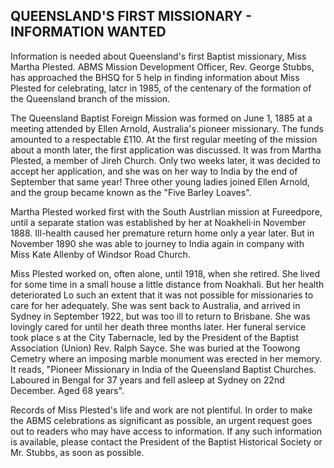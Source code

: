 ## QUEENSLAND'S FIRST MISSIONARY - INFORMATION WANTED

Information is needed about Queensland's first Baptist
missionary, Miss Martha Plested. ABMS Mission Development 
Officer, Rev. George Stubbs, has approached the BHSQ for
5 help in finding information about Miss Plested for celebrating,
latcr in 1985, of the centenary of the formation
of the Queensland branch of the mission.

The Queensland Baptist Foreign Mission was formed on 
June 1, 1885 at a meeting attended by Ellen Arnold,
Australia's pioneer missionary. The funds amounted to a
respectable £110. At the first regular meeting of the
mission about a month later, the first application was 
discussed. It was from Martha Plested, a member of Jireh
Church. Only two weeks later, it was decided to accept
her application, and she was on her way to India by the
end of September that same year! Three other young ladies
joined Ellen Arnold, and the group became known as the
"Five Barley Loaves".

Martha Plested worked first with the South Austrlian
mission at Fureedpore, until a separate station was established 
by her at Noakheli·in November 1888. Ill-health
caused her premature return home only a year later. But
in November 1890 she was able to journey to India again 
in company with Miss Kate Allenby of Windsor Road Church.

Miss Plested worked on, often alone, until 1918, when
she retired. She lived for some time in a small house a
little distance from Noakhali. But her health deteriorated
Lo such an extent that it was not possible for missionaries
to care for her adequately. She was sent back to Australia,
and arrived in Sydney in September 1922, but was too ill to
return to Brisbane. She was lovingly cared for until her
death three months later. Her funeral service took place
s at the City Tabernacle, led by the President of the Baptist
Association (Union) Rev. Ralph Sayce. She was buried at
the Toowong Cemetry where an imposing marble monument was
erected in her memory. It reads, "Pioneer Missionary in
India of the Queensland Baptist Churches. Laboured in
Bengal for 37 years and fell asleep at Sydney on 22nd
December. Aged 68 years".

Records of Miss Plested's life and work are not
plentiful. In order to make the ABMS celebrations as
significant as possible, an urgent request goes out to
readers who may have access to information. If any such
information is available, please contact the President of
the Baptist Historical Society or Mr. Stubbs, as soon as
possible.

